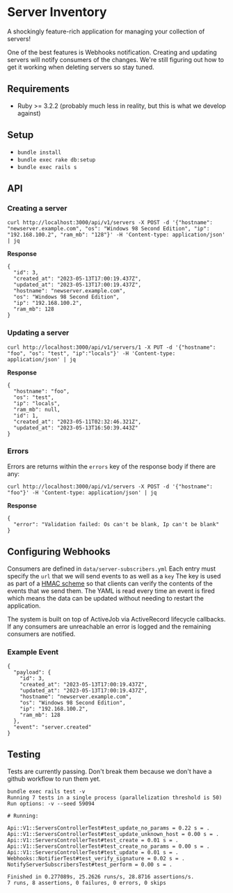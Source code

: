 # Server Inventory
A shockingly feature-rich application for managing your collection of servers!

One of the best features is Webhooks notification. Creating and updating servers will notify consumers of the changes. We're still figuring out how to get it working when deleting servers so stay tuned.

## Requirements
- Ruby >= 3.2.2 (probably much less in reality, but this is what we develop against)

## Setup
- `bundle install`
- `bundle exec rake db:setup`
- `bundle exec rails s`

## API

### Creating a server
```
curl http://localhost:3000/api/v1/servers -X POST -d '{"hostname": "newserver.example.com", "os": "Windows 98 Second Edition", "ip": "192.168.100.2", "ram_mb": "128"}' -H 'Content-type: application/json' | jq
```

**Response**
```
{
  "id": 3,
  "created_at": "2023-05-13T17:00:19.437Z",
  "updated_at": "2023-05-13T17:00:19.437Z",
  "hostname": "newserver.example.com",
  "os": "Windows 98 Second Edition",
  "ip": "192.168.100.2",
  "ram_mb": 128
}
```

### Updating a server
```
curl http://localhost:3000/api/v1/servers/1 -X PUT -d '{"hostname": "foo", "os": "test", "ip":"locals"}' -H 'Content-type: application/json' | jq
```
**Response**
```
{
  "hostname": "foo",
  "os": "test",
  "ip": "locals",
  "ram_mb": null,
  "id": 1,
  "created_at": "2023-05-11T02:32:46.321Z",
  "updated_at": "2023-05-13T16:50:39.443Z"
}
```

### Errors
Errors are returns within the `errors` key of the response body if there are any:
```
curl http://localhost:3000/api/v1/servers -X POST -d '{"hostname": "foo"}' -H 'Content-type: application/json' | jq
```

**Response**
```
{                                                                         
  "error": "Validation failed: Os can't be blank, Ip can't be blank"      
}   
```

## Configuring Webhooks
Consumers are defined in `data/server-subscribers.yml` Each entry must specify the `url` that we will send events to as well as a `key` The key is used as part of a [HMAC scheme](https://en.wikipedia.org/wiki/HMAC) so that clients can verify the contents of the events that we send them. The YAML is read every time an event is fired which means the data can be updated without needing to restart the application.

The system is built on top of ActiveJob via ActiveRecord lifecycle callbacks. If any consumers are unreachable an error is logged and the remaining consumers are notified.

### Example Event
```
{
  "payload": {
    "id": 3,
    "created_at": "2023-05-13T17:00:19.437Z",
    "updated_at": "2023-05-13T17:00:19.437Z",
    "hostname": "newserver.example.com",
    "os": "Windows 98 Second Edition",
    "ip": "192.168.100.2",
    "ram_mb": 128
  },
  "event": "server.created"
}
```

## Testing

Tests are currently passing. Don't break them because we don't have a github workflow to run them yet.
```
bundle exec rails test -v
Running 7 tests in a single process (parallelization threshold is 50)
Run options: -v --seed 59094

# Running:

Api::V1::ServersControllerTest#test_update_no_params = 0.22 s = .
Api::V1::ServersControllerTest#test_update_unknown_host = 0.00 s = .
Api::V1::ServersControllerTest#test_create = 0.01 s = .
Api::V1::ServersControllerTest#test_create_no_params = 0.00 s = .
Api::V1::ServersControllerTest#test_update = 0.01 s = .
Webhooks::NotifierTest#test_verify_signature = 0.02 s = .
NotifyServerSubscribersTest#test_perform = 0.00 s = .

Finished in 0.277089s, 25.2626 runs/s, 28.8716 assertions/s.
7 runs, 8 assertions, 0 failures, 0 errors, 0 skips
```
